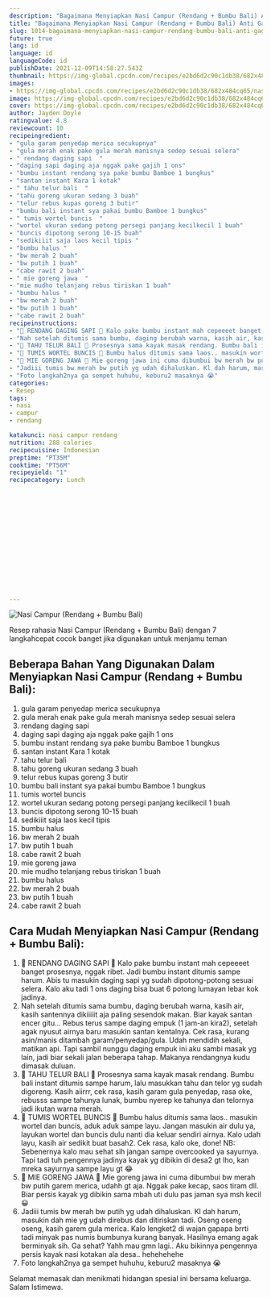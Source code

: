```yaml
---
description: "Bagaimana Menyiapkan Nasi Campur (Rendang + Bumbu Bali) Anti Gagal"
title: "Bagaimana Menyiapkan Nasi Campur (Rendang + Bumbu Bali) Anti Gagal"
slug: 1014-bagaimana-menyiapkan-nasi-campur-rendang-bumbu-bali-anti-gagal
future: true
lang: id
language: id
languageCode: id
publishDate: 2021-12-09T14:58:27.543Z 
thumbnail: https://img-global.cpcdn.com/recipes/e2bd6d2c90c1db38/682x484cq65/nasi-campur-rendang-bumbu-bali-foto-resep-utama.webp
images:
- https://img-global.cpcdn.com/recipes/e2bd6d2c90c1db38/682x484cq65/nasi-campur-rendang-bumbu-bali-foto-resep-utama.webp
image: https://img-global.cpcdn.com/recipes/e2bd6d2c90c1db38/682x484cq65/nasi-campur-rendang-bumbu-bali-foto-resep-utama.webp
cover: https://img-global.cpcdn.com/recipes/e2bd6d2c90c1db38/682x484cq65/nasi-campur-rendang-bumbu-bali-foto-resep-utama.webp
author: Jayden Doyle
ratingvalue: 4.8
reviewcount: 10
recipeingredient:
- "gula garam penyedap merica secukupnya"
- "gula merah enak pake gula merah manisnya sedep sesuai selera"
- " rendang daging sapi  "
- "daging sapi daging aja nggak pake gajih 1 ons"
- "bumbu instant rendang sya pake bumbu Bamboe 1 bungkus"
- "santan instant Kara 1 kotak"
- " tahu telur bali  "
- "tahu goreng ukuran sedang 3 buah"
- "telur rebus kupas goreng 3 butir"
- "bumbu bali instant sya pakai bumbu Bamboe 1 bungkus"
- " tumis wortel buncis  "
- "wortel ukuran sedang potong persegi panjang kecilkecil 1 buah"
- "buncis dipotong serong 10-15 buah"
- "sedikiiit saja laos kecil tipis "
- "bumbu halus "
- "bw merah 2 buah"
- "bw putih 1 buah"
- "cabe rawit 2 buah"
- " mie goreng jawa  "
- "mie mudho telanjang rebus tiriskan 1 buah"
- "bumbu halus "
- "bw merah 2 buah"
- "bw putih 1 buah"
- "cabe rawit 2 buah"
recipeinstructions:
- "🐂 RENDANG DAGING SAPI 🐂 Kalo pake bumbu instant mah cepeeeet banget prosesnya, nggak ribet. Jadi bumbu instant ditumis sampe harum. Abis tu masukin daging sapi yg sudah dipotong-potong sesuai selera. Kalo aku tadi 1 ons daging bisa buat 6 potong lumayan lebar kok jadinya."
- "Nah setelah ditumis sama bumbu, daging berubah warna, kasih air, kasih santennya dikiiiiit aja paling sesendok makan. Biar kayak santan encer gitu... Rebus terus sampe daging empuk (1 jam-an kira2), setelah agak nyusut airnya baru masukin santan kentalnya. Cek rasa, kurang asin/manis ditambah garam/penyedap/gula. Udah mendidih sekali, matikan api. Tapi sambil nunggu daging empuk ini aku sambi masak yg lain, jadi biar sekali jalan beberapa tahap. Makanya rendangnya kudu dimasak duluan."
- "🍜 TAHU TELUR BALI 🍜 Prosesnya sama kayak masak rendang. Bumbu bali instant ditumis sampe harum, lalu masukkan tahu dan telor yg sudah digoreng. Kasih aiirrr, cek rasa, kasih garam gula penyedap, rasa oke, rebusss sampe tahunya lunak, bumbu nyerep ke tahunya dan telornya jadi ikutan warna merah."
- "🍲 TUMIS WORTEL BUNCIS 🍲 Bumbu halus ditumis sama laos.. masukin wortel dan buncis, aduk aduk sampe layu. Jangan masukin air dulu ya, layukan wortel dan buncis dulu nanti dia keluar sendiri airnya. Kalo udah layu, kasih air sedikit buat basah2. Cek rasa, kalo oke, done! NB: Sebenernya kalo mau sehat sih jangan sampe overcooked ya sayurnya. Tapi tadi tuh pengennya jadinya kayak yg dibikin di desa2 gt lho, kan mreka sayurnya sampe layu gt 😂"
- "🍲 MIE GORENG JAWA 🍲 Mie goreng jawa ini cuma dibumbui bw merah bw putih garem merica, udahh gt aja. Nggak pake kecap, saos tiram dll. Biar persis kayak yg dibikin sama mbah uti dulu pas jaman sya msh kecil 😀"
- "Jadiii tumis bw merah bw putih yg udah dihaluskan. Kl dah harum, masukin dah mie yg udah direbus dan ditiriskan tadi. Oseng oseng oseng, kasih garem gula merica. Kalo lengket2 di wajan gapapa brrti tadi minyak pas numis bumbunya kurang banyak. Hasilnya emang agak berminyak sih. Ga sehat? Yahh mau gmn lagi.. Aku bikinnya pengennya persis kayak nasi kotakan ala desa.. hehehehehe"
- "Foto langkah2nya ga sempet huhuhu, keburu2 masaknya 😭"
categories:
- Resep
tags:
- nasi
- campur
- rendang

katakunci: nasi campur rendang 
nutrition: 288 calories
recipecuisine: Indonesian
preptime: "PT35M"
cooktime: "PT56M"
recipeyield: "1"
recipecategory: Lunch


     
    
    
    
    
    
    
    
    
    
    
      
    
---
```



![Nasi Campur (Rendang + Bumbu Bali)](https://img-global.cpcdn.com/recipes/e2bd6d2c90c1db38/682x484cq65/nasi-campur-rendang-bumbu-bali-foto-resep-utama.webp)

Resep rahasia Nasi Campur (Rendang + Bumbu Bali)    dengan 7 langkahcepat cocok banget jika digunakan untuk menjamu teman

<!--inarticleads1-->

## Beberapa Bahan Yang Digunakan Dalam Menyiapkan Nasi Campur (Rendang + Bumbu Bali):

1. gula garam penyedap merica secukupnya
1. gula merah enak pake gula merah manisnya sedep sesuai selera
1.  rendang daging sapi  
1. daging sapi daging aja nggak pake gajih 1 ons
1. bumbu instant rendang sya pake bumbu Bamboe 1 bungkus
1. santan instant Kara 1 kotak
1.  tahu telur bali  
1. tahu goreng ukuran sedang 3 buah
1. telur rebus kupas goreng 3 butir
1. bumbu bali instant sya pakai bumbu Bamboe 1 bungkus
1.  tumis wortel buncis  
1. wortel ukuran sedang potong persegi panjang kecilkecil 1 buah
1. buncis dipotong serong 10-15 buah
1. sedikiiit saja laos kecil tipis 
1. bumbu halus 
1. bw merah 2 buah
1. bw putih 1 buah
1. cabe rawit 2 buah
1.  mie goreng jawa  
1. mie mudho telanjang rebus tiriskan 1 buah
1. bumbu halus 
1. bw merah 2 buah
1. bw putih 1 buah
1. cabe rawit 2 buah



<!--inarticleads2-->

## Cara Mudah Menyiapkan Nasi Campur (Rendang + Bumbu Bali):

1. 🐂 RENDANG DAGING SAPI 🐂 Kalo pake bumbu instant mah cepeeeet banget prosesnya, nggak ribet. Jadi bumbu instant ditumis sampe harum. Abis tu masukin daging sapi yg sudah dipotong-potong sesuai selera. Kalo aku tadi 1 ons daging bisa buat 6 potong lumayan lebar kok jadinya.
1. Nah setelah ditumis sama bumbu, daging berubah warna, kasih air, kasih santennya dikiiiiit aja paling sesendok makan. Biar kayak santan encer gitu... Rebus terus sampe daging empuk (1 jam-an kira2), setelah agak nyusut airnya baru masukin santan kentalnya. Cek rasa, kurang asin/manis ditambah garam/penyedap/gula. Udah mendidih sekali, matikan api. Tapi sambil nunggu daging empuk ini aku sambi masak yg lain, jadi biar sekali jalan beberapa tahap. Makanya rendangnya kudu dimasak duluan.
1. 🍜 TAHU TELUR BALI 🍜 Prosesnya sama kayak masak rendang. Bumbu bali instant ditumis sampe harum, lalu masukkan tahu dan telor yg sudah digoreng. Kasih aiirrr, cek rasa, kasih garam gula penyedap, rasa oke, rebusss sampe tahunya lunak, bumbu nyerep ke tahunya dan telornya jadi ikutan warna merah.
1. 🍲 TUMIS WORTEL BUNCIS 🍲 Bumbu halus ditumis sama laos.. masukin wortel dan buncis, aduk aduk sampe layu. Jangan masukin air dulu ya, layukan wortel dan buncis dulu nanti dia keluar sendiri airnya. Kalo udah layu, kasih air sedikit buat basah2. Cek rasa, kalo oke, done! NB: Sebenernya kalo mau sehat sih jangan sampe overcooked ya sayurnya. Tapi tadi tuh pengennya jadinya kayak yg dibikin di desa2 gt lho, kan mreka sayurnya sampe layu gt 😂
1. 🍲 MIE GORENG JAWA 🍲 Mie goreng jawa ini cuma dibumbui bw merah bw putih garem merica, udahh gt aja. Nggak pake kecap, saos tiram dll. Biar persis kayak yg dibikin sama mbah uti dulu pas jaman sya msh kecil 😀
1. Jadiii tumis bw merah bw putih yg udah dihaluskan. Kl dah harum, masukin dah mie yg udah direbus dan ditiriskan tadi. Oseng oseng oseng, kasih garem gula merica. Kalo lengket2 di wajan gapapa brrti tadi minyak pas numis bumbunya kurang banyak. Hasilnya emang agak berminyak sih. Ga sehat? Yahh mau gmn lagi.. Aku bikinnya pengennya persis kayak nasi kotakan ala desa.. hehehehehe
1. Foto langkah2nya ga sempet huhuhu, keburu2 masaknya 😭




Selamat memasak dan menikmati hidangan spesial ini bersama keluarga. Salam Istimewa.
